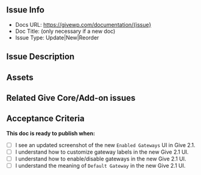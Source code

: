 

<!-- 
## ISSUE TITLE:
  * Prefix: All docs issues should use the prefix: web-doc
  * Action: Use the imperitave voice to say what must be done. It's best to start with the words "add", "update", or "organize"
-->
<!--
**Examples**
web-doc: update Advanced Setting to include Give Cache button
web-doc: add new doc for the give_form_grid shortcode
web-doc: move Export settings doc under Tools since Give 1.8 change
-->

## Issue Info
* Docs URL: https://givewp.com/documentation/{issue}
* Doc Title: (only necessary if a new doc)
* Issue Type: Update|New|Reorder

## Issue Description
<!-- Describe the issue in detail -->

## Assets
<!-- list any images, urls, videos, or Google Doc drafts here -->

## Related Give Core/Add-on issues
<!-- List any existing Give Core or Add-on issues that provide context or necessary info for this doc -->

## Acceptance Criteria
<!-- List what will make this doc ready to publish. Example: -->

**This doc is ready to publish when:**
- [ ] I see an updated screenshot of the new `Enabled Gateways` UI in Give 2.1.
- [ ] I understand how to customize gateway labels in the new Give 2.1 UI.
- [ ] I understand how to enable/disable gateways in the new Give 2.1 UI.
- [ ] I understand the meaning of `Default Gateway` in the new Give 2.1 UI.
